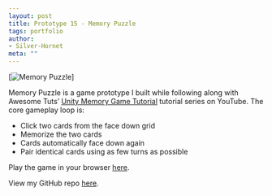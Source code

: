 ```yaml
---
layout: post
title: Prototype 15 - Memory Puzzle
tags: portfolio
author:
- Silver-Hornet
meta: ""
---
```


[![Memory Puzzle]({{site.url}}/memory-puzzle.gif)]

Memory Puzzle is a game prototype I built while following along with Awesome Tuts’ [Unity Memory Game Tutorial](https://www.youtube.com/watch?v=qaCjBh7bWz0&list=PLZhNP5qJ2IA2DA4bzDyxFMs8yogVQSrjW&index=1) tutorial series on YouTube. The core gameplay loop is:

- Click two cards from the face down grid
- Memorize the two cards
- Cards automatically face down again
- Pair identical cards using as few turns as possible

Play the game in your browser [here](https://play.unity.com/mg/other/awesome-tuts-memory-puzzle).

View my GitHub repo [here](https://github.com/silver-hornet/awesome-tuts-memory-puzzle).